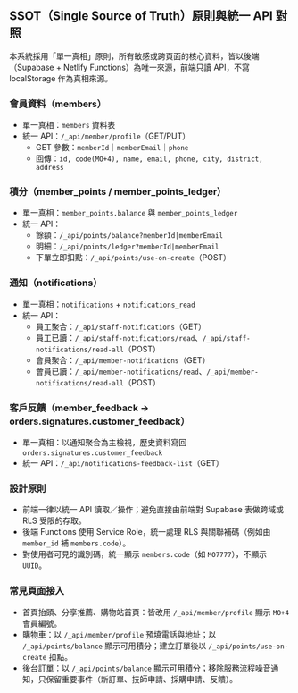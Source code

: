 ## SSOT（Single Source of Truth）原則與統一 API 對照

本系統採用「單一真相」原則，所有敏感或跨頁面的核心資料，皆以後端（Supabase + Netlify Functions）為唯一來源，前端只讀 API，不寫 localStorage 作為真相來源。

### 會員資料（members）
- 單一真相：`members` 資料表
- 統一 API：`/_api/member/profile`（GET/PUT）
  - GET 參數：`memberId`｜`memberEmail`｜`phone`
  - 回傳：`id, code(MO+4), name, email, phone, city, district, address`

### 積分（member_points / member_points_ledger）
- 單一真相：`member_points.balance` 與 `member_points_ledger`
- 統一 API：
  - 餘額：`/_api/points/balance?memberId|memberEmail`
  - 明細：`/_api/points/ledger?memberId|memberEmail`
  - 下單立即扣點：`/_api/points/use-on-create`（POST）

### 通知（notifications）
- 單一真相：`notifications` + `notifications_read`
- 統一 API：
  - 員工聚合：`/_api/staff-notifications`（GET）
  - 員工已讀：`/_api/staff-notifications/read`、`/_api/staff-notifications/read-all`（POST）
  - 會員聚合：`/_api/member-notifications`（GET）
  - 會員已讀：`/_api/member-notifications/read`、`/_api/member-notifications/read-all`（POST）

### 客戶反饋（member_feedback → orders.signatures.customer_feedback）
- 單一真相：以通知聚合為主檢視，歷史資料寫回 `orders.signatures.customer_feedback`
- 統一 API：`/_api/notifications-feedback-list`（GET）

### 設計原則
- 前端一律以統一 API 讀取／操作；避免直接由前端對 Supabase 表做跨域或 RLS 受限的存取。
- 後端 Functions 使用 Service Role，統一處理 RLS 與關聯補碼（例如由 `member_id` 補 `members.code`）。
- 對使用者可見的識別碼，統一顯示 `members.code`（如 `MO7777`），不顯示 `UUID`。

### 常見頁面接入
- 首頁抬頭、分享推薦、購物站首頁：皆改用 `/_api/member/profile` 顯示 `MO+4` 會員編號。
- 購物車：以 `/_api/member/profile` 預填電話與地址；以 `/_api/points/balance` 顯示可用積分；建立訂單後以 `/_api/points/use-on-create` 扣點。
- 後台訂單：以 `/_api/points/balance` 顯示可用積分；移除服務流程噪音通知，只保留重要事件（新訂單、技師申請、採購申請、反饋）。


